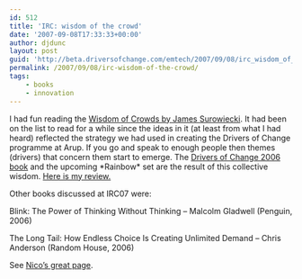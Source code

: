 ```yaml
---
id: 512
title: 'IRC: wisdom of the crowd'
date: '2007-09-08T17:33:33+00:00'
author: djdunc
layout: post
guid: 'http://beta.driversofchange.com/emtech/2007/09/08/irc_wisdom_of_the_crowd/'
permalink: /2007/09/08/irc-wisdom-of-the-crowd/
tags:
    - books
    - innovation
---
```


I had fun reading the [Wisdom of Crowds by James Surowiecki](http://www.librarything.com/work/17697/book/20855814). It had been on the list to read for a while since the ideas in it (at least from what I had heard) reflected the strategy we had used in creating the Drivers of Change programme at Arup. If you go and speak to enough people then themes (drivers) that concern them start to emerge. The [Drivers of Change 2006 book](http://2006.driversofchange.com/) and the upcoming \*Rainbow\* set are the result of this collective wisdom. [Here is my review.](http://www.librarything.com/work/17697/reviews/20855814)

Other books discussed at IRC07 were:

Blink: The Power of Thinking Without Thinking – Malcolm Gladwell (Penguin, 2006)

The Long Tail: How Endless Choice Is Creating Unlimited Demand – Chris Anderson (Random House, 2006)

See [Nico’s great page](http://www.spy.co.uk/InnovationReadingCircle/07/index.html).